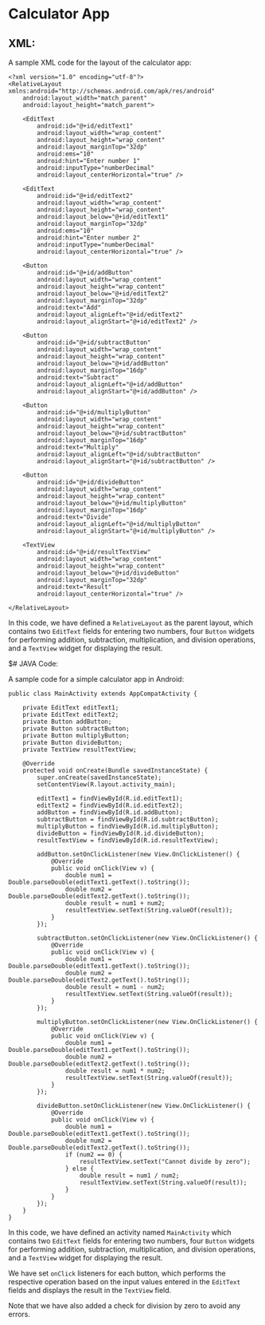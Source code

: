 # Calculator App

## XML: 

A sample XML code for the layout of the calculator app:

```
<?xml version="1.0" encoding="utf-8"?>
<RelativeLayout xmlns:android="http://schemas.android.com/apk/res/android"
    android:layout_width="match_parent"
    android:layout_height="match_parent">

    <EditText
        android:id="@+id/editText1"
        android:layout_width="wrap_content"
        android:layout_height="wrap_content"
        android:layout_marginTop="32dp"
        android:ems="10"
        android:hint="Enter number 1"
        android:inputType="numberDecimal"
        android:layout_centerHorizontal="true" />

    <EditText
        android:id="@+id/editText2"
        android:layout_width="wrap_content"
        android:layout_height="wrap_content"
        android:layout_below="@+id/editText1"
        android:layout_marginTop="32dp"
        android:ems="10"
        android:hint="Enter number 2"
        android:inputType="numberDecimal"
        android:layout_centerHorizontal="true" />

    <Button
        android:id="@+id/addButton"
        android:layout_width="wrap_content"
        android:layout_height="wrap_content"
        android:layout_below="@+id/editText2"
        android:layout_marginTop="32dp"
        android:text="Add"
        android:layout_alignLeft="@+id/editText2"
        android:layout_alignStart="@+id/editText2" />

    <Button
        android:id="@+id/subtractButton"
        android:layout_width="wrap_content"
        android:layout_height="wrap_content"
        android:layout_below="@+id/addButton"
        android:layout_marginTop="16dp"
        android:text="Subtract"
        android:layout_alignLeft="@+id/addButton"
        android:layout_alignStart="@+id/addButton" />

    <Button
        android:id="@+id/multiplyButton"
        android:layout_width="wrap_content"
        android:layout_height="wrap_content"
        android:layout_below="@+id/subtractButton"
        android:layout_marginTop="16dp"
        android:text="Multiply"
        android:layout_alignLeft="@+id/subtractButton"
        android:layout_alignStart="@+id/subtractButton" />

    <Button
        android:id="@+id/divideButton"
        android:layout_width="wrap_content"
        android:layout_height="wrap_content"
        android:layout_below="@+id/multiplyButton"
        android:layout_marginTop="16dp"
        android:text="Divide"
        android:layout_alignLeft="@+id/multiplyButton"
        android:layout_alignStart="@+id/multiplyButton" />

    <TextView
        android:id="@+id/resultTextView"
        android:layout_width="wrap_content"
        android:layout_height="wrap_content"
        android:layout_below="@+id/divideButton"
        android:layout_marginTop="32dp"
        android:text="Result"
        android:layout_centerHorizontal="true" />

</RelativeLayout>
```

In this code, we have defined a `RelativeLayout` as the parent layout, which contains two `EditText` fields for entering two numbers, four `Button` widgets for performing addition, subtraction, multiplication, and division operations, and a `TextView` widget for displaying the result.

$# JAVA Code:

A sample code for a simple calculator app in Android:

```
public class MainActivity extends AppCompatActivity {

    private EditText editText1;
    private EditText editText2;
    private Button addButton;
    private Button subtractButton;
    private Button multiplyButton;
    private Button divideButton;
    private TextView resultTextView;

    @Override
    protected void onCreate(Bundle savedInstanceState) {
        super.onCreate(savedInstanceState);
        setContentView(R.layout.activity_main);

        editText1 = findViewById(R.id.editText1);
        editText2 = findViewById(R.id.editText2);
        addButton = findViewById(R.id.addButton);
        subtractButton = findViewById(R.id.subtractButton);
        multiplyButton = findViewById(R.id.multiplyButton);
        divideButton = findViewById(R.id.divideButton);
        resultTextView = findViewById(R.id.resultTextView);

        addButton.setOnClickListener(new View.OnClickListener() {
            @Override
            public void onClick(View v) {
                double num1 = Double.parseDouble(editText1.getText().toString());
                double num2 = Double.parseDouble(editText2.getText().toString());
                double result = num1 + num2;
                resultTextView.setText(String.valueOf(result));
            }
        });

        subtractButton.setOnClickListener(new View.OnClickListener() {
            @Override
            public void onClick(View v) {
                double num1 = Double.parseDouble(editText1.getText().toString());
                double num2 = Double.parseDouble(editText2.getText().toString());
                double result = num1 - num2;
                resultTextView.setText(String.valueOf(result));
            }
        });

        multiplyButton.setOnClickListener(new View.OnClickListener() {
            @Override
            public void onClick(View v) {
                double num1 = Double.parseDouble(editText1.getText().toString());
                double num2 = Double.parseDouble(editText2.getText().toString());
                double result = num1 * num2;
                resultTextView.setText(String.valueOf(result));
            }
        });

        divideButton.setOnClickListener(new View.OnClickListener() {
            @Override
            public void onClick(View v) {
                double num1 = Double.parseDouble(editText1.getText().toString());
                double num2 = Double.parseDouble(editText2.getText().toString());
                if (num2 == 0) {
                    resultTextView.setText("Cannot divide by zero");
                } else {
                    double result = num1 / num2;
                    resultTextView.setText(String.valueOf(result));
                }
            }
        });
    }
}
```

In this code, we have defined an activity named `MainActivity` which contains two `EditText` fields for entering two numbers, four `Button` widgets for performing addition, subtraction, multiplication, and division operations, and a `TextView` widget for displaying the result.

We have set `onClick` listeners for each button, which performs the respective operation based on the input values entered in the `EditText` fields and displays the result in the `TextView` field.

Note that we have also added a check for division by zero to avoid any errors.
